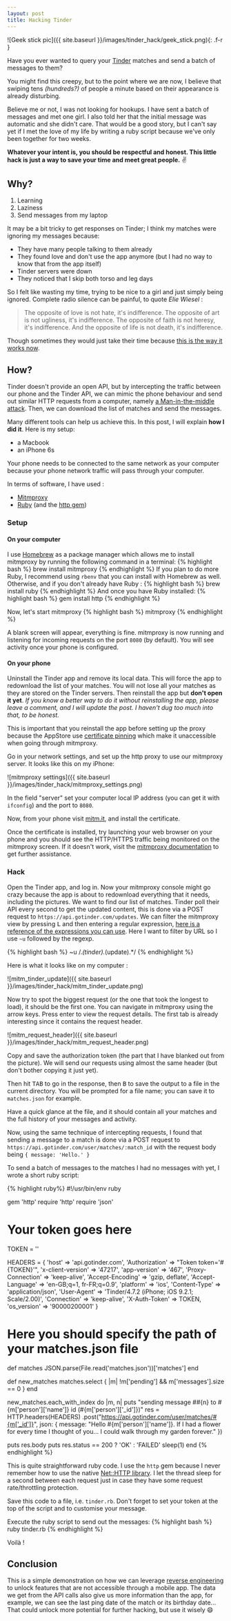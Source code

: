```yaml
---
layout: post
title: Hacking Tinder
---
```


![Geek stick pic]({{ site.baseurl }}/images/tinder_hack/geek_stick.png){: .f-r }


Have you ever wanted to query your [Tinder](https://www.gotinder.com/ "Tinder's website") matches and send a batch of messages to them? 

You might find this creepy, but to the point where we are now, I believe that swiping tens *(hundreds?)* of people a minute based on their appearance is already disturbing.

Believe me or not, I was not looking for hookups. I have sent a batch of messages and met one girl. I also told her that the initial message was automatic and she didn't care. That would be a good story, but I can't say yet if I met the love of my life by writing a ruby script because we've only been together for two weeks.

**Whatever your intent is, you should be respectful and honest. This little hack is just a way to save your time and meet great people.** :v:


## Why?
1. Learning
2. Laziness
3. Send messages from my laptop

It may be a bit tricky to get responses on Tinder; I think my matches were ignoring my messages because:

- They have many people talking to them already
- They found love and don't use the app anymore (but I had no way to know that from the app itself)
- Tinder servers were down
- They noticed that I skip both torso and leg days

So I felt like wasting my time, trying to be nice to a girl and just simply being ignored. Complete radio silence can be painful, to quote *Elie Wiesel* :

> The opposite of love is not hate, it's indifference. The opposite of art is not ugliness, it's indifference. The opposite of faith is not heresy, it's indifference. And the opposite of life is not death, it's indifference.

Though sometimes they would just take their time because [this is the way it works now](http://nautil.us/issue/33/attraction/shell-text-me-shell-text-me-not).

## How?

Tinder doesn't provide an open API, but by intercepting the traffic between our phone and the Tinder API, we can mimic the phone behaviour and send out similar HTTP requests from a computer, namely [a Man-in-the-middle attack](https://en.wikipedia.org/wiki/Man-in-the-middle_attack "man-in-the-middle attack"). Then, we can download the list of matches and send the messages.

Many different tools can help us achieve this. In this post, I will explain **how I did it**. Here is my setup:

- a Macbook
- an iPhone 6s

Your phone needs to be connected to the same network as your computer because your phone network traffic will pass through your computer.

In terms of software, I have used :

- [Mitmproxy](http://mitmproxy.org/)
- [Ruby](https://www.ruby-lang.org/en/) (and the [http gem](https://rubygems.org/gems/http))

### Setup

#### On your computer

I use [Homebrew](http://brew.sh/) as a package manager which allows me to install mitmproxy by running the following command in a terminal:
{% highlight bash %}
brew install mitmproxy
{% endhighlight %}
If you plan to do more Ruby, I recommend using `rbenv` that you can install with Homebrew as well. Otherwise, and if you don't already have Ruby :
{% highlight bash %}
brew install ruby
{% endhighlight %}
And once you have Ruby installed:
{% highlight bash %}
gem install http
{% endhighlight %}

Now, let's start mitmproxy
{% highlight bash %}
mitmproxy
{% endhighlight %}

A blank screen will appear, everything is fine. mitmproxy is now running and listening for incoming requests on the port `8080` (by default). You will see activity once your phone is configured.

#### On your phone

Uninstall the Tinder app and remove its local data. This will force the app to redownload the list of your matches. You will not lose all your matches as they are stored on the Tinder servers. Then reinstall the app but **don't open it yet**. *If you know a better way to do it without reinstalling the app, please leave a comment, and I will update the post. I haven't dug too much into that, to be honest.*

This is important that you reinstall the app before setting up the proxy because the AppStore use [certificate pinning](http://media.blackhat.com/bh-us-12/Turbo/Diquet/BH_US_12_Diqut_Osborne_Mobile_Certificate_Pinning_Slides.pdf, "certificate pinning") which make it unaccessible when going through mitmproxy.

Go in your network settings, and set up the http proxy to use our mitmproxy server. It looks like this on my iPhone:

![mitmproxy settings]({{ site.baseurl }}/images/tinder_hack/mitmproxy_settings.png)

In the field "server" set your computer local IP address (you can get it with `ifconfig`) and the port to `8080`.

Now, from your phone visit [mitm.it](http://mitm.it/), and install the certificate.

Once the certificate is installed, try launching your web browser on your phone and you should see the HTTP/HTTPS traffic being monitored on the mitmproxy screen. If it doesn't work, visit the [mitmproxy documentation](http://docs.mitmproxy.org/en/stable/certinstall.html#quick-setup) to get further assistance.


### Hack

Open the Tinder app, and log in. Now your mitmproxy console might go crazy because the app is about to redownload everything that it needs, including the pictures. We want to find our list of matches. Tinder poll their API every second to get the updated content, this is done via a POST request to `https://api.gotinder.com/updates`. We can filter the mitmproxy view by pressing <kbd>L</kbd> and then entering a regular expression, [here is a reference of the expressions you can use](http://docs.mitmproxy.org/en/stable/features/filters.html "filter expression reference"). Here I want to filter by URL so I use `~u` followed by the regexp.

{% highlight bash %}
~u /.*(tinder).*(update).*/
{% endhighlight %}

Here is what it looks like on my computer :

![mitm_tinder_update]({{ site.baseurl }}/images/tinder_hack/mitm_tinder_update.png)

Now try to spot the biggest request (or the one that took the longest to load), it should be the first one. You can navigate in mitmproxy using the arrow keys. Press enter to view the request details. The first tab is already interesting since it contains the request header. 

![mitm_request_header]({{ site.baseurl }}/images/tinder_hack/mitm_request_header.png)

Copy and save the authorization token (the part that I have blanked out from the picture). We will send our requests using almost the same header (but don't bother copying it just yet).

Then hit <kbd>TAB</kbd> to go in the response, then <kbd>B</kbd> to save the output to a file in the current directory. You will be prompted for a file name; you can save it to `matches.json` for example.

Have a quick glance at the file, and it should contain all your matches and the full history of your messages and activity.

Now, using the same technique of intercepting requests, I found that sending a message to a match is done via a POST request to `https://api.gotinder.com/user/matches/:match_id` with the request body being `{ message: 'Hello.' }`

To send a batch of messages to the matches I had no messages with yet, I wrote a short ruby script:

{% highlight ruby%}
#!/usr/bin/env ruby

gem 'http'
require 'http'
require 'json'

# Your token goes here
TOKEN = ''

HEADERS = { 'host' => 'api.gotinder.com',
            'Authorization' => "Token token='#{TOKEN}'",
            'x-client-version' => '47217',
            'app-version' => '467',
            'Proxy-Connection' => 'keep-alive',
            'Accept-Encoding' => 'gzip, deflate',
            'Accept-Language' => 'en-GB;q=1, fr-FR;q=0.9',
            'platform' => 'ios',
            'Content-Type' => 'application/json',
            'User-Agent' => 'Tinder/4.7.2 (iPhone; iOS 9.2.1; Scale/2.00)',
            'Connection' => 'keep-alive',
            'X-Auth-Token' => TOKEN,
            'os_version' => '90000200001' }

# Here you should specify the path of your matches.json file
def matches
  JSON.parse(File.read('matches.json'))['matches']
end

def new_matches
  matches.select { |m| !m['pending'] && m['messages'].size == 0 }
end

new_matches.each_with_index do |m, n|
  puts "sending message ##{n} to #{m['person']['name']} id (#{m['person']['_id']})"
  res = HTTP.headers(HEADERS)
        .post("https://api.gotinder.com/user/matches/#{m['_id']}",
              json: { message: "Hello #{m['person']['name']}. If I had a flower for every time I thought of you... I could walk through my garden forever." })

  puts res.body
  puts res.status == 200 ? 'OK' : 'FAILED'
  sleep(1)
end
{% endhighlight %}

This is quite straightforward ruby code. I use the `http` gem because I never remember how to use the native [Net::HTTP library](http://ruby-doc.org/stdlib-2.3.0/libdoc/net/http/rdoc/Net/HTTP.html "Ruby Net::HTTP reference"). I let the thread sleep for a second between each request just in case they have some request rate/throttling protection.

Save this code to a file, i.e. `tinder.rb`. Don't forget to set your token at the top of the script and to customise your message.

Execute the ruby script to send out the messages:
{% highlight bash %}
ruby tinder.rb
{% endhighlight %}

Voilà !

## Conclusion

This is a simple demonstration on how we can leverage [reverse engineering](https://en.wikipedia.org/wiki/Reverse_engineering "reverse engineering on Wikipedia") to unlock features that are not accessible through a mobile app. The data we get from the API calls also give us more information than the app, for example, we can see the last ping date of the match or its birthday date... That could unlock more potential for further hacking, but use it wisely :smile:
